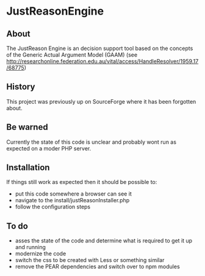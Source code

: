 # JustReasonEngine

## About
The JustReason Engine is an decision support tool based on the concepts of the Generic Actual Argument Model (GAAM) (see http://researchonline.federation.edu.au/vital/access/HandleResolver/1959.17/68775)

## History
This project was previously up on SourceForge where it has been forgotten about. 

## Be warned
Currently the state of this code is unclear and probably wont run as expected on a moder PHP server.

## Installation
If things still work as expected then it should be possible to:
 - put this code somewhere a browser can see it 
 - navigate to the install/justReasonInstaller.php 
 - follow the configuration steps
 
## To do
 - asses the state of the code and determine what is required to get it up and running
 - modernize the code 
 - switch the css to be created with Less or something similar
 - remove the PEAR dependencies and switch over to npm modules 
